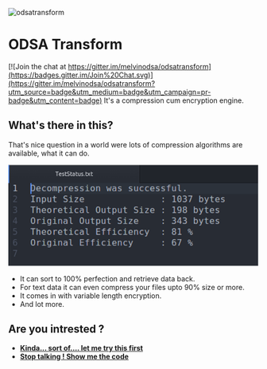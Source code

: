 ![odsatransform](https://github.com/melvinodsa/odsatransform/blob/master/Documents/logo.gif)
# ODSA Transform

[![Join the chat at https://gitter.im/melvinodsa/odsatransform](https://badges.gitter.im/Join%20Chat.svg)](https://gitter.im/melvinodsa/odsatransform?utm_source=badge&utm_medium=badge&utm_campaign=pr-badge&utm_content=badge)
It's a compression cum encryption engine.

## What's there in this?
That's nice question in a world were lots of compression algorithms are available, what it can do.

![status results](https://github.com/melvinodsa/odsatransform/blob/master/Documents/status.png)

- It can sort to 100% perfection and retrieve data back.
- For text data it can even compress your files upto 90% size or more.
- It comes in with variable length encryption.
- And lot more.

## Are you intrested ?

- [**Kinda...  sort of.... let me try this first**](https://github.com/melvinodsa/odsatransform/releases)
- [**Stop talking ! Show me the code**](https://github.com/melvinodsa/odsatransform/wiki/Contributor)
